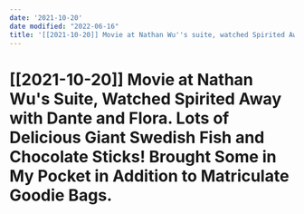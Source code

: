 ```yaml
---
date: '2021-10-20'
date modified: "2022-06-16"
title: '[[2021-10-20]] Movie at Nathan Wu''s suite, watched Spirited Away with Dante and Flora. Lots of delicious giant Swedish fish and Chocolate sticks! Brought some in my pocket in addition to Matriculate goodie bags.'
---
```


# [[2021-10-20]] Movie at Nathan Wu's Suite, Watched Spirited Away with Dante and Flora. Lots of Delicious Giant Swedish Fish and Chocolate Sticks! Brought Some in My Pocket in Addition to Matriculate Goodie Bags.
